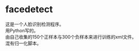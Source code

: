 # facedetect
这是一个人脸识别检测程序。 <br>
用Python写的。 <br>
由自己收集的150个正样本与300个负样本来进行训练的xml文件。 <br>
混有归一化脚本。<br>
